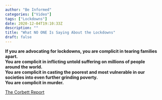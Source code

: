 ```yaml
---
author: "Be Informed"
categories: ["Video"]
tags: ["Lockdowns"]
date: 2020-12-04T19:10:33Z
description: ""
title: "What NO ONE Is Saying About the Lockdowns"
draft: false
---
```


**If you are advocating for lockdowns, you are complicit in tearing families apart.   
You are complicit in inflicting untold suffering on millions of people around the world.  
You are complicit in casting the poorest and most vulnerable in our societies into even further grinding poverty.  
You are complicit in murder.**  

[The Corbett Report](https://www.corbettreport.com/lockdowns)